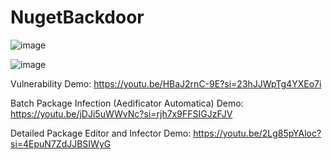 # NugetBackdoor

![image](https://github.com/mastercodeon314/NugetBackdoor/assets/78676320/d85dbb8a-2deb-4cb5-9e82-1e9803dc74e0)

![image](https://github.com/mastercodeon314/NugetBackdoor/assets/78676320/7f8335fd-17e8-4c0f-9dce-03f32fcc5318)

Vulnerability Demo:
https://youtu.be/HBaJ2rnC-9E?si=23hJJWpTg4YXEo7i

Batch Package Infection (Aedificator Automatica) Demo:
https://youtu.be/jDJi5uWWvNc?si=rjh7x9FFSIGJzFJV

Detailed Package Editor and Infector Demo:
https://youtu.be/2Lg85pYAloc?si=4EpuN7ZdJJBSIWyG
